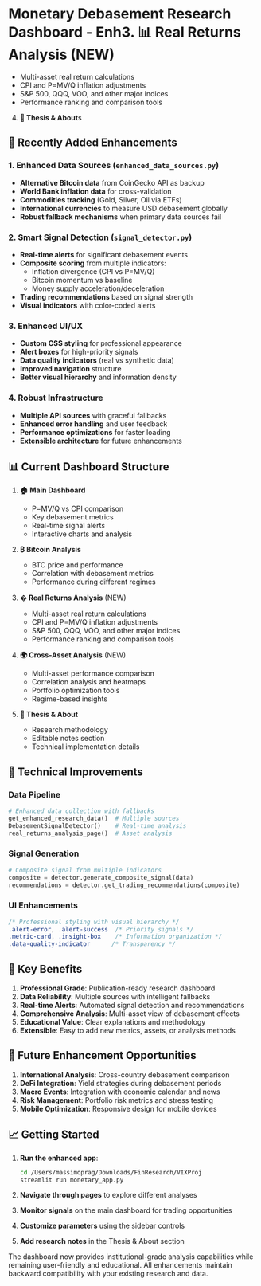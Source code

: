 # Monetary Debasement Research Dashboard - Enh3. **📊 Real Returns Analysis** (NEW)
   - Multi-asset real return calculations
   - CPI and P=MV/Q inflation adjustments
   - S&P 500, QQQ, VOO, and other major indices
   - Performance ranking and comparison tools

4. **📄 Thesis & About**s

## 🚀 Recently Added Enhancements

### 1. **Enhanced Data Sources** (`enhanced_data_sources.py`)
- **Alternative Bitcoin data** from CoinGecko API as backup
- **World Bank inflation data** for cross-validation
- **Commodities tracking** (Gold, Silver, Oil via ETFs)
- **International currencies** to measure USD debasement globally
- **Robust fallback mechanisms** when primary data sources fail

### 2. **Smart Signal Detection** (`signal_detector.py`)
- **Real-time alerts** for significant debasement events
- **Composite scoring** from multiple indicators:
  - Inflation divergence (CPI vs P=MV/Q)
  - Bitcoin momentum vs baseline
  - Money supply acceleration/deceleration
- **Trading recommendations** based on signal strength
- **Visual indicators** with color-coded alerts

### 3. **Enhanced UI/UX**
- **Custom CSS styling** for professional appearance
- **Alert boxes** for high-priority signals
- **Data quality indicators** (real vs synthetic data)
- **Improved navigation** structure
- **Better visual hierarchy** and information density

### 4. **Robust Infrastructure**
- **Multiple API sources** with graceful fallbacks
- **Enhanced error handling** and user feedback
- **Performance optimizations** for faster loading
- **Extensible architecture** for future enhancements

## 📊 Current Dashboard Structure

1. **🏠 Main Dashboard**
   - P=MV/Q vs CPI comparison
   - Key debasement metrics
   - Real-time signal alerts
   - Interactive charts and analysis

2. **₿ Bitcoin Analysis**
   - BTC price and performance
   - Correlation with debasement metrics
   - Performance during different regimes

3. **� Real Returns Analysis** (NEW)
   - Multi-asset real return calculations
   - CPI and P=MV/Q inflation adjustments
   - S&P 500, QQQ, VOO, and other major indices
   - Performance ranking and comparison tools

4. **🌍 Cross-Asset Analysis** (NEW)
   - Multi-asset performance comparison
   - Correlation analysis and heatmaps
   - Portfolio optimization tools
   - Regime-based insights

5. **📄 Thesis & About**
   - Research methodology
   - Editable notes section
   - Technical implementation details

## 🔧 Technical Improvements

### Data Pipeline
```python
# Enhanced data collection with fallbacks
get_enhanced_research_data()  # Multiple sources
DebasementSignalDetector()    # Real-time analysis
real_returns_analysis_page()  # Asset analysis
```

### Signal Generation
```python
# Composite signal from multiple indicators
composite = detector.generate_composite_signal(data)
recommendations = detector.get_trading_recommendations(composite)
```

### UI Enhancements
```css
/* Professional styling with visual hierarchy */
.alert-error, .alert-success  /* Priority signals */
.metric-card, .insight-box    /* Information organization */
.data-quality-indicator      /* Transparency */
```

## 🎯 Key Benefits

1. **Professional Grade**: Publication-ready research dashboard
2. **Data Reliability**: Multiple sources with intelligent fallbacks
3. **Real-time Alerts**: Automated signal detection and recommendations
4. **Comprehensive Analysis**: Multi-asset view of debasement effects
5. **Educational Value**: Clear explanations and methodology
6. **Extensible**: Easy to add new metrics, assets, or analysis methods

## 🚀 Future Enhancement Opportunities

1. **International Analysis**: Cross-country debasement comparison
2. **DeFi Integration**: Yield strategies during debasement periods
3. **Macro Events**: Integration with economic calendar and news
4. **Risk Management**: Portfolio risk metrics and stress testing
5. **Mobile Optimization**: Responsive design for mobile devices

## 📈 Getting Started

1. **Run the enhanced app**:
   ```bash
   cd /Users/massimoprag/Downloads/FinResearch/VIXProj
   streamlit run monetary_app.py
   ```

2. **Navigate through pages** to explore different analyses

3. **Monitor signals** on the main dashboard for trading opportunities

4. **Customize parameters** using the sidebar controls

5. **Add research notes** in the Thesis & About section

The dashboard now provides institutional-grade analysis capabilities while remaining user-friendly and educational. All enhancements maintain backward compatibility with your existing research and data.
